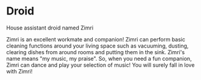 # Droid
House assistant droid named Zimri

Zimri is an excellent workmate and companion! 
Zimri can perform basic cleaning functions around your living space such as vacuuming, dusting, clearing dishes from around rooms and putting them in the sink.
Zimri's name means "my music, my praise". So, when you need a fun companion, Zimri can dance and play your selection of music!
You will surely fall in love with Zimri!
